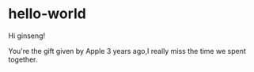 # hello-world
Hi ginseng!

You're the gift given by Apple 3 years ago,I really miss the time we spent together.
